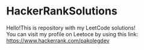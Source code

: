 # HackerRankSolutions
Hello!This is repository with my LeetCode solutions!<br />
You can visit my profile on Leetoce by using this link:<br />
https://www.hackerrank.com/pakolegdev
